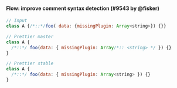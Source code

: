 #### Flow: improve comment syntax detection (#9543 by @fisker)

<!-- prettier-ignore -->
```jsx
// Input
class A {/*::*/foo( data: {missingPlugin: Array<string>}) {}}

// Prettier master
class A {
  /*::*/ foo(data: { missingPlugin: Array/*:: <string> */ }) {}
}

// Prettier stable
class A {
  /*::*/ foo(data: { missingPlugin: Array<string> }) {}
}
```

